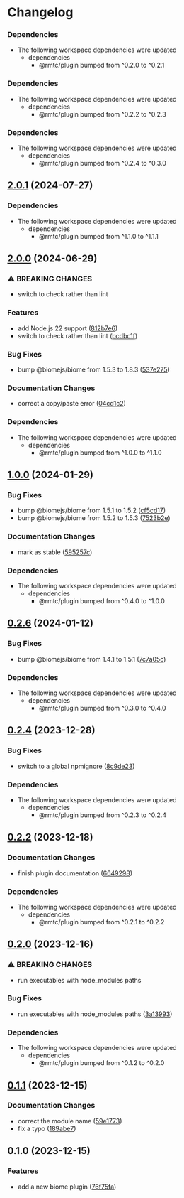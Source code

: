 # Changelog

### Dependencies

* The following workspace dependencies were updated
  * dependencies
    * @rmtc/plugin bumped from ^0.2.0 to ^0.2.1

### Dependencies

* The following workspace dependencies were updated
  * dependencies
    * @rmtc/plugin bumped from ^0.2.2 to ^0.2.3

### Dependencies

* The following workspace dependencies were updated
  * dependencies
    * @rmtc/plugin bumped from ^0.2.4 to ^0.3.0

## [2.0.1](https://github.com/rowanmanning/toolchain/compare/plugin-biome-v2.0.0...plugin-biome-v2.0.1) (2024-07-27)


### Dependencies

* The following workspace dependencies were updated
  * dependencies
    * @rmtc/plugin bumped from ^1.1.0 to ^1.1.1

## [2.0.0](https://github.com/rowanmanning/toolchain/compare/plugin-biome-v1.0.0...plugin-biome-v2.0.0) (2024-06-29)


### ⚠ BREAKING CHANGES

* switch to check rather than lint

### Features

* add Node.js 22 support ([812b7e6](https://github.com/rowanmanning/toolchain/commit/812b7e6bff71d677a144767a61e8dfed615a5094))
* switch to check rather than lint ([bcdbc1f](https://github.com/rowanmanning/toolchain/commit/bcdbc1fe3ed1dfd8ef23b326216b15c3b3aca4cf))


### Bug Fixes

* bump @biomejs/biome from 1.5.3 to 1.8.3 ([537e275](https://github.com/rowanmanning/toolchain/commit/537e275f1752d7d77dd99267bd39a115d9a33e87))


### Documentation Changes

* correct a copy/paste error ([04cd1c2](https://github.com/rowanmanning/toolchain/commit/04cd1c2d3a99634d979271b6d9d05414115932c1))


### Dependencies

* The following workspace dependencies were updated
  * dependencies
    * @rmtc/plugin bumped from ^1.0.0 to ^1.1.0

## [1.0.0](https://github.com/rowanmanning/toolchain/compare/plugin-biome-v0.2.6...plugin-biome-v1.0.0) (2024-01-29)


### Bug Fixes

* bump @biomejs/biome from 1.5.1 to 1.5.2 ([cf5cd17](https://github.com/rowanmanning/toolchain/commit/cf5cd179b6699dca2bbf9207890719d996c83c20))
* bump @biomejs/biome from 1.5.2 to 1.5.3 ([7523b2e](https://github.com/rowanmanning/toolchain/commit/7523b2e40d437af756ffa09b49643ff9bc450af8))


### Documentation Changes

* mark as stable ([595257c](https://github.com/rowanmanning/toolchain/commit/595257cdb79b451a728a60d67063279f4b7b9105))


### Dependencies

* The following workspace dependencies were updated
  * dependencies
    * @rmtc/plugin bumped from ^0.4.0 to ^1.0.0

## [0.2.6](https://github.com/rowanmanning/toolchain/compare/plugin-biome-v0.2.5...plugin-biome-v0.2.6) (2024-01-12)


### Bug Fixes

* bump @biomejs/biome from 1.4.1 to 1.5.1 ([7c7a05c](https://github.com/rowanmanning/toolchain/commit/7c7a05cdf16b0cfcadd68c2e1d868c9360afee0f))


### Dependencies

* The following workspace dependencies were updated
  * dependencies
    * @rmtc/plugin bumped from ^0.3.0 to ^0.4.0

## [0.2.4](https://github.com/rowanmanning/toolchain/compare/plugin-biome-v0.2.3...plugin-biome-v0.2.4) (2023-12-28)


### Bug Fixes

* switch to a global npmignore ([8c9de23](https://github.com/rowanmanning/toolchain/commit/8c9de2325e0783d1471cbd0f17a684d5eb301246))


### Dependencies

* The following workspace dependencies were updated
  * dependencies
    * @rmtc/plugin bumped from ^0.2.3 to ^0.2.4

## [0.2.2](https://github.com/rowanmanning/toolchain/compare/plugin-biome-v0.2.1...plugin-biome-v0.2.2) (2023-12-18)


### Documentation Changes

* finish plugin documentation ([6649298](https://github.com/rowanmanning/toolchain/commit/66492985257fa151576c904d881a3803b55aa863))


### Dependencies

* The following workspace dependencies were updated
  * dependencies
    * @rmtc/plugin bumped from ^0.2.1 to ^0.2.2

## [0.2.0](https://github.com/rowanmanning/toolchain/compare/plugin-biome-v0.1.1...plugin-biome-v0.2.0) (2023-12-16)


### ⚠ BREAKING CHANGES

* run executables with node_modules paths

### Bug Fixes

* run executables with node_modules paths ([3a13993](https://github.com/rowanmanning/toolchain/commit/3a13993248e067922f5970af57097bc625fad6d9))


### Dependencies

* The following workspace dependencies were updated
  * dependencies
    * @rmtc/plugin bumped from ^0.1.2 to ^0.2.0

## [0.1.1](https://github.com/rowanmanning/toolchain/compare/plugin-biome-v0.1.0...plugin-biome-v0.1.1) (2023-12-15)


### Documentation Changes

* correct the module name ([59e1773](https://github.com/rowanmanning/toolchain/commit/59e1773e37549c433a3f7421a01f64f499d04549))
* fix a typo ([189abe7](https://github.com/rowanmanning/toolchain/commit/189abe7f88c9faf56b2d03894a776f13b6a8e973))

## 0.1.0 (2023-12-15)


### Features

* add a new biome plugin ([76f75fa](https://github.com/rowanmanning/toolchain/commit/76f75fa4e806d7934deedf9111df5034e3dbd1d0))
